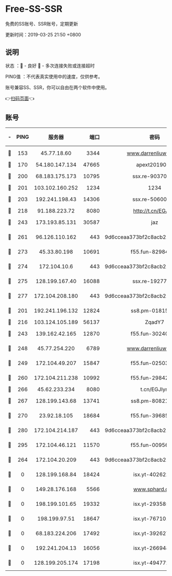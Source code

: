 # Free-SS-SSR

免费的SS账号、SSR账号，定期更新

更新时间：2019-03-25 21:50 +0800

## 说明

状态     ：🙂 - 良好 🙁 - 多次连接失败或连接超时

PING值   ：不代表真实使用中的速度，仅供参考。

账号兼容SS、SSR，你可以自由在两个软件中使用。

👉[扫码页面](https://liesauer.github.io/Free-SS-SSR/)👈

## 账号

|-|PING|服务器|端口|密码|加密方式|区域|
|:----:|:----:|:-----:|-----:|:----:|:----:|:----:|
|🙂|153|45.77.18.60|3344|www.darrenliuwei.com|aes-256-cfb|JP|
|🙂|170|54.180.147.134|47665|apext2019001|chacha20|KR|
|🙂|200|68.183.175.173|10795|ssx.re-90370518|aes-256-cfb|US|
|🙂|201|103.102.160.252|1234|1234|rc4-md5|JP|
|🙂|203|192.241.198.43|14306|ssx.re-50600808|aes-256-cfb|US|
|🙂|218|91.188.223.72|8080|http://t.cn/EGJIyrl|rc4-md5|RU|
|🙂|243|173.193.85.131|30587|jaz|aes-256-cfb|US|
|🙂|261|96.126.110.162|443|9d6cceaa373bf2c8acb22e60b6a58be6|aes-256-cfb|US|
|🙂|273|45.33.80.198|10691|f55.fun-82984972|aes-256-cfb|US|
|🙂|274|172.104.10.6|443|9d6cceaa373bf2c8acb22e60b6a58be6|aes-256-cfb|US|
|🙂|275|128.199.167.40|16088|ssx.re-19277467|aes-256-cfb|SG|
|🙂|277|172.104.208.180|443|9d6cceaa373bf2c8acb22e60b6a58be6|aes-256-cfb|US|
|🙂|201|192.241.196.132|12824|ss8.pm-01815174|aes-256-cfb|US|
|🙂|216|103.124.105.189|56137|ZqadY7|chacha20|CN|
|🙂|243|139.162.42.165|12870|f55.fun-30240273|aes-256-cfb|SG|
|🙂|248|45.77.254.220|6789|www.darrenliuwei.com|aes-256-cfb|SG|
|🙂|249|172.104.49.207|15847|f55.fun-02503787|aes-256-cfb|SG|
|🙂|260|172.104.211.238|10992|f55.fun-29842586|aes-256-cfb|US|
|🙂|266|45.62.233.234|8080|t.cn/EGJIyrl|rc4-md5|CA|
|🙂|267|128.199.143.68|13741|ss8.pm-80821206|aes-256-cfb|SG|
|🙂|270|23.92.18.105|18684|f55.fun-39685048|aes-256-cfb|US|
|🙂|280|172.104.214.187|443|9d6cceaa373bf2c8acb22e60b6a58be6|aes-256-cfb|US|
|🙂|295|172.104.46.121|11570|f55.fun-00956881|aes-256-cfb|SG|
|🙁|264|172.104.20.209|443|9d6cceaa373bf2c8acb22e60b6a58be6|aes-256-cfb|US|
|🙁|0|128.199.168.84|18424|isx.yt-40262228|aes-256-cfb|SG|
|🙁|0|149.28.176.168|5566|www.sphard.com|aes-256-cfb|AU|
|🙁|0|198.199.101.65|19332|isx.yt-29358597|aes-256-cfb|US|
|🙁|0|198.199.97.51|18647|isx.yt-76710107|aes-256-cfb|US|
|🙁|0|68.183.224.206|17492|isx.yt-39262764|aes-256-cfb|SG|
|🙁|0|192.241.204.13|16056|isx.yt-26694898|aes-256-cfb|US|
|🙁|0|128.199.205.174|17198|isx.yt-49477216|aes-256-cfb|SG|
